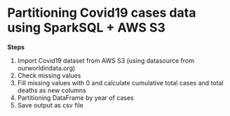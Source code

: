 # Partitioning Covid19 cases data using SparkSQL + AWS S3

**Steps**
1. Import Covid19 dataset from AWS S3 (using datasource from ourworldindata.org)
2. Check missing values
3. Fill missing values with 0 and calculate cumulative total cases and total deaths as new columns
4. Partitioning DataFrame by year of cases
5. Save output as csv file
